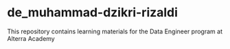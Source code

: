 # de_muhammad-dzikri-rizaldi
This repository contains learning materials for the Data Engineer program at Alterra Academy
